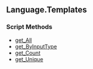 ## Language.Templates


### Script Methods


* [get_All](get_All.md)
* [get_ByInputType](get_ByInputType.md)
* [get_Count](get_Count.md)
* [get_Unique](get_Unique.md)
